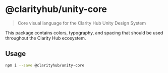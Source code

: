 # @clarityhub/unity-core

> Core visual language for the Clarity Hub Unity Design System

This package contains colors, typography, and spacing that should be used throughout the Clarity Hub ecosystem.

## Usage

```sh
npm i --save @clarityhub/unity-core
```
